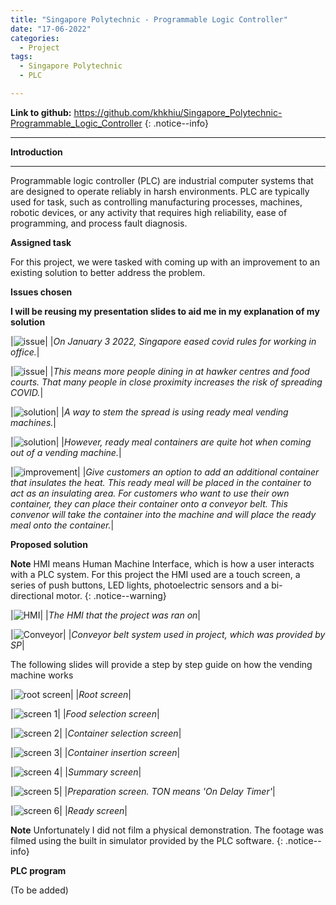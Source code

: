 ```yaml
---
title: "Singapore Polytechnic - Programmable Logic Controller"
date: "17-06-2022"
categories:
  - Project
tags:
  - Singapore Polytechnic
  - PLC

---
```


**Link to github:**
https://github.com/khkhiu/Singapore_Polytechnic-Programmable_Logic_Controller
{: .notice--info}

***

<strong>Introduction</strong>

***

Programmable logic controller (PLC) are industrial computer systems that are designed to operate reliably in harsh environments. PLC are typically used for task, such as controlling manufacturing processes, machines, robotic devices, or any activity that requires high reliability, ease of programming, and process fault diagnosis.

<strong>Assigned task</strong>

For this project, we were tasked with coming up with an improvement to an existing solution to better address the problem. 

<strong>Issues chosen</strong>

<strong>I will be reusing my presentation slides to aid me in my explanation of my solution</strong>

|![issue](/assets/images/SP-PLC/Slide3.PNG)|
|<em>On January 3 2022, Singapore eased covid rules for working in office.</em>|

|![issue](/assets/images/SP-PLC/Slide4.PNG)|
|<em>This means more people dining in at hawker centres and food courts. That many people in close proximity increases the risk of spreading COVID.</em>|

|![solution](/assets/images/SP-PLC/Slide5.PNG)|
|<em>A way to stem the spread is using ready meal vending machines.</em>|

|![solution](/assets/images/SP-PLC/Slide6.PNG)|
|<em>However, ready meal containers are quite hot when coming out of a vending machine.</em>|

|![improvement](/assets/images/SP-PLC/Slide7.PNG)|
|<em>Give customers an option to add an additional container that insulates the heat. This ready meal will be placed in the container to act as an insulating area. For customers who want to use their own container, they can place their container onto a conveyor belt. This convenor will take the container into the machine and will place the ready meal onto the container.</em>|

<strong>Proposed solution</strong>

**Note** HMI means Human Machine Interface, which is how a user interacts with a PLC system. For this project the HMI used are a touch screen, a series of push buttons, LED lights, photoelectric sensors and a bi-directional motor.
{: .notice--warning}

|![HMI](/assets/images/SP-PLC/HMI.png)|
|<em>The HMI that the project was ran on</em>|

|![Conveyor](/assets/images/SP-PLC/Conveyor.png)|
|<em>Conveyor belt system used in project, which was provided by SP</em>|

The following slides will provide a step by step guide on how the vending machine works

|![root screen](/assets/images/SP-PLC/Slide9.PNG)|
|<em>Root screen</em>|

|![screen 1](/assets/images/SP-PLC/Slide10.PNG)|
|<em>Food selection screen</em>|

|![screen 2](/assets/images/SP-PLC/Slide11.PNG)|
|<em>Container selection screen</em>|

|![screen 3](/assets/images/SP-PLC/Slide12.PNG)|
|<em>Container insertion screen</em>|

|![screen 4](/assets/images/SP-PLC/Slide13.PNG)|
|<em>Summary screen</em>|

|![screen 5](/assets/images/SP-PLC/Slide14.PNG)|
|<em>Preparation screen. TON means 'On Delay Timer'</em>|

|![screen 6](/assets/images/SP-PLC/Slide15.PNG)|
|<em>Ready screen</em>|

**Note** Unfortunately I did not film a physical demonstration. The footage was filmed using the built in simulator provided by the PLC software.
{: .notice--info}

<!---<iframe width="560" height="315" src="________" title="YouTube video player" frameborder="0" allow="accelerometer; autoplay; clipboard-write; encrypted-media; gyroscope; picture-in-picture" allowfullscreen></iframe>--->

<strong>PLC program</strong>

(To be added)
